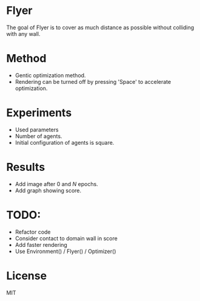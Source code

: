 # Flyer

The goal of Flyer is to cover as much distance as possible without colliding with any wall.

# Method

- Gentic optimization method.
- Rendering can be turned off by pressing 'Space' to accelerate optimization.

# Experiments

- Used parameters
- Number of agents.
- Initial configuration of agents is square.

# Results

- Add image after $0$ and $N$ epochs.
- Add graph showing score.

# TODO:
- Refactor code
- Consider contact to domain wall in score
- Add faster rendering
- Use Environment() / Flyer() / Optimizer()

# License

MIT